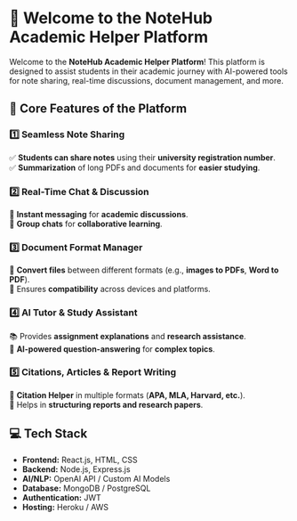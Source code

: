 # 🚀 Welcome to the NoteHub Academic Helper Platform

Welcome to the **NoteHub Academic Helper Platform**! This platform is designed to assist students in their academic journey with AI-powered tools for note sharing, real-time discussions, document management, and more.

## 📌 **Core Features of the Platform**

### **1️⃣ Seamless Note Sharing**
✅ **Students can share notes** using their **university registration number**.  
✅ **Summarization** of long PDFs and documents for **easier studying**.

### **2️⃣ Real-Time Chat & Discussion**
💬 **Instant messaging** for **academic discussions**.  
👥 **Group chats** for **collaborative learning**.

### **3️⃣ Document Format Manager**
🔄 **Convert files** between different formats (e.g., **images to PDFs**, **Word to PDF**).  
📂 Ensures **compatibility** across devices and platforms.

### **4️⃣ AI Tutor & Study Assistant**
📚 Provides **assignment explanations** and **research assistance**.  
🤖 **AI-powered question-answering** for **complex topics**.

### **5️⃣ Citations, Articles & Report Writing**
📝 **Citation Helper** in multiple formats (**APA, MLA, Harvard, etc.**).  
📑 Helps in **structuring reports and research papers**.

## 💻 **Tech Stack**

- **Frontend:** React.js, HTML, CSS
- **Backend:** Node.js, Express.js
- **AI/NLP:** OpenAI API / Custom AI Models
- **Database:** MongoDB / PostgreSQL
- **Authentication:** JWT
- **Hosting:** Heroku / AWS


